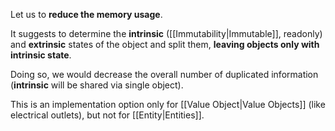 Let us to **reduce the memory usage**.

It suggests to determine the **intrinsic** ([[Immutability|Immutable]], readonly) and **extrinsic** states of the object and split them, **leaving objects only with intrinsic state**. 

Doing so, we would decrease the overall number of duplicated information (**intrinsic** will be shared via single object).

This is an implementation option only for [[Value Object|Value Objects]] (like electrical outlets), but not for [[Entity|Entities]].

